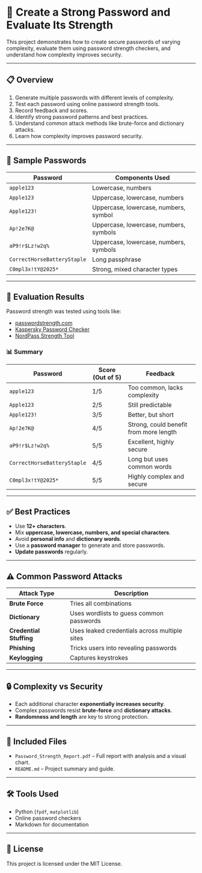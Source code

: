 # 🔐 Create a Strong Password and Evaluate Its Strength

This project demonstrates how to create secure passwords of varying complexity, evaluate them using password strength checkers, and understand how complexity improves security.

---

## 📋 Overview

1. Generate multiple passwords with different levels of complexity.
2. Test each password using online password strength tools.
3. Record feedback and scores.
4. Identify strong password patterns and best practices.
5. Understand common attack methods like brute-force and dictionary attacks.
6. Learn how complexity improves password security.

---

## 🔑 Sample Passwords

| Password                  | Components Used                                |
|---------------------------|-------------------------------------------------|
| `apple123`                | Lowercase, numbers                              |
| `Apple123`                | Uppercase, lowercase, numbers                   |
| `Apple123!`               | Uppercase, lowercase, numbers, symbol           |
| `Ap!2e7K@`                | Uppercase, lowercase, numbers, symbols          |
| `aP9!r$Lz!w2q%`           | Uppercase, lowercase, numbers, symbols          |
| `CorrectHorseBatteryStaple` | Long passphrase                              |
| `C0mpl3x!tY@2025*`        | Strong, mixed character types                   |

---

## 🧪 Evaluation Results

Password strength was tested using tools like:

- [passwordstrength.com](https://www.passwordstrength.com/)
- [Kaspersky Password Checker](https://password.kaspersky.com/)
- [NordPass Strength Tool](https://nordpass.com/password-strength-checker/)

### 📊 Summary

| Password               | Score (Out of 5) | Feedback                                           |
|------------------------|------------------|----------------------------------------------------|
| `apple123`             | 1/5              | Too common, lacks complexity                      |
| `Apple123`             | 2/5              | Still predictable                                 |
| `Apple123!`            | 3/5              | Better, but short                                  |
| `Ap!2e7K@`             | 4/5              | Strong, could benefit from more length            |
| `aP9!r$Lz!w2q%`        | 5/5              | Excellent, highly secure                          |
| `CorrectHorseBatteryStaple` | 4/5       | Long but uses common words                        |
| `C0mpl3x!tY@2025*`     | 5/5              | Highly complex and secure                         |

---

## ✅ Best Practices

- Use **12+ characters**.
- Mix **uppercase, lowercase, numbers, and special characters**.
- Avoid **personal info** and **dictionary words**.
- Use a **password manager** to generate and store passwords.
- **Update passwords** regularly.

---

## ⚠️ Common Password Attacks

| Attack Type        | Description                                           |
|--------------------|-------------------------------------------------------|
| **Brute Force**    | Tries all combinations                                |
| **Dictionary**     | Uses wordlists to guess common passwords              |
| **Credential Stuffing** | Uses leaked credentials across multiple sites   |
| **Phishing**       | Tricks users into revealing passwords                 |
| **Keylogging**     | Captures keystrokes                                   |

---

## 🔒 Complexity vs Security

- Each additional character **exponentially increases security**.
- Complex passwords resist **brute-force** and **dictionary attacks**.
- **Randomness and length** are key to strong protection.

---

## 📁 Included Files

- `Password_Strength_Report.pdf` – Full report with analysis and a visual chart.
- `README.md` – Project summary and guide.

---

## 🛠 Tools Used

- Python (`fpdf`, `matplotlib`)
- Online password checkers
- Markdown for documentation

---

## 📎 License

This project is licensed under the MIT License.

